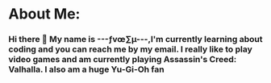 # About Me:
### Hi there 👋 My name is ---ƒvœ∑µ---,I'm currently learning about coding and you can reach me by my email. I really like to play video games and am currently playing Assassin's Creed: Valhalla. I also am a huge Yu-Gi-Oh fan

<!--
**chickenlittleish/Chickenlittleish** is a ✨ _special_ ✨ repository because its `README.md` (this file) appears on your GitHub profile.
